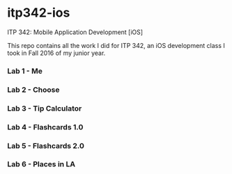# itp342-ios
ITP 342: Mobile Application Development [iOS]

This repo contains all the work I did for ITP 342, an iOS development class I took in Fall 2016 of my junior year.

### Lab 1 - Me
### Lab 2 - Choose
### Lab 3 - Tip Calculator
### Lab 4 - Flashcards 1.0
### Lab 5 - Flashcards 2.0
### Lab 6 - Places in LA
